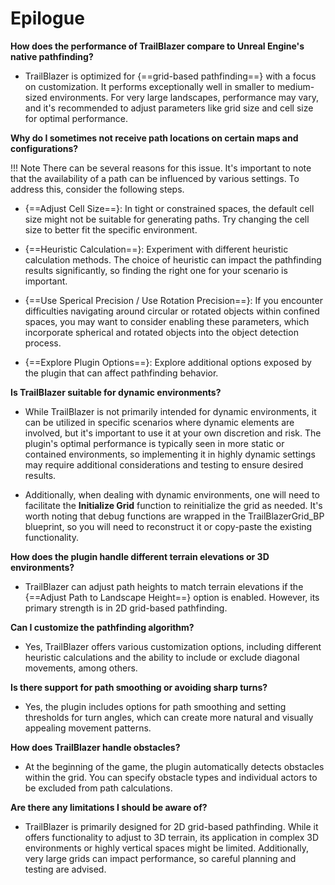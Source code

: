 # Epilogue

**How does the performance of TrailBlazer compare to Unreal Engine's native pathfinding?**

- TrailBlazer is optimized for {==grid-based pathfinding==} with a focus on customization. It performs exceptionally well in smaller to medium-sized environments. For very large landscapes, performance may vary, and it's recommended to adjust parameters like grid size and cell size for optimal performance.

**Why do I sometimes not receive path locations on certain maps and configurations?**

!!! Note
    There can be several reasons for this issue. It's important to note that the availability of a path can be influenced by various settings. To address this, consider the following steps.

- {==Adjust Cell Size==}: In tight or constrained spaces, the default cell size might not be suitable for generating paths. Try changing the cell size to better fit the specific environment.

- {==Heuristic Calculation==}: Experiment with different heuristic calculation methods. The choice of heuristic can impact the pathfinding results significantly, so finding the right one for your scenario is important.

- {==Use Sperical Precision / Use Rotation Precision==}: If you encounter difficulties navigating around circular or rotated objects within confined spaces, you may want to consider enabling these parameters, which incorporate spherical and rotated objects into the object detection process.

- {==Explore Plugin Options==}: Explore additional options exposed by the plugin that can affect pathfinding behavior.

**Is TrailBlazer suitable for dynamic environments?**

- While TrailBlazer is not primarily intended for dynamic environments, it can be utilized in specific scenarios where dynamic elements are involved, but it's important to use it at your own discretion and risk. The plugin's optimal performance is typically seen in more static or contained environments, so implementing it in highly dynamic settings may require additional considerations and testing to ensure desired results.

- Additionally, when dealing with dynamic environments, one will need to facilitate the **Initialize Grid** function to reinitialize the grid as needed. It's worth noting that debug functions are wrapped in the TrailBlazerGrid_BP blueprint, so you will need to reconstruct it or copy-paste the existing functionality.

**How does the plugin handle different terrain elevations or 3D environments?**

- TrailBlazer can adjust path heights to match terrain elevations if the {==Adjust Path to Landscape Height==} option is enabled. However, its primary strength is in 2D grid-based pathfinding.

**Can I customize the pathfinding algorithm?**

- Yes, TrailBlazer offers various customization options, including different heuristic calculations and the ability to include or exclude diagonal movements, among others.

**Is there support for path smoothing or avoiding sharp turns?**

- Yes, the plugin includes options for path smoothing and setting thresholds for turn angles, which can create more natural and visually appealing movement patterns.

**How does TrailBlazer handle obstacles?**

- At the beginning of the game, the plugin automatically detects obstacles within the grid. You can specify obstacle types and individual actors to be excluded from path calculations.

**Are there any limitations I should be aware of?**

- TrailBlazer is primarily designed for 2D grid-based pathfinding. While it offers functionality to adjust to 3D terrain, its application in complex 3D environments or highly vertical spaces might be limited. Additionally, very large grids can impact performance, so careful planning and testing are advised.
